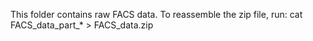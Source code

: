 This folder contains raw FACS data. To reassemble the zip file, run:
cat FACS_data_part_* > FACS_data.zip
